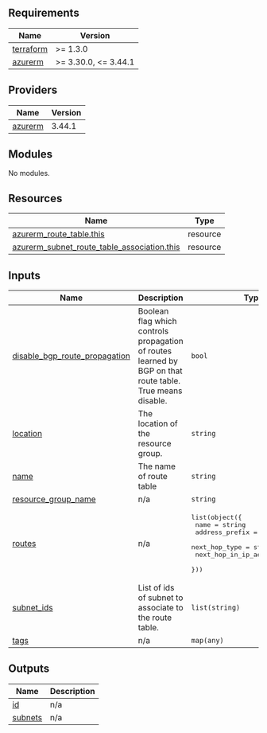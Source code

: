<!-- markdownlint-disable -->
<!-- BEGINNING OF PRE-COMMIT-TERRAFORM DOCS HOOK -->
## Requirements

| Name | Version |
|------|---------|
| <a name="requirement_terraform"></a> [terraform](#requirement\_terraform) | >= 1.3.0 |
| <a name="requirement_azurerm"></a> [azurerm](#requirement\_azurerm) | >= 3.30.0, <= 3.44.1 |

## Providers

| Name | Version |
|------|---------|
| <a name="provider_azurerm"></a> [azurerm](#provider\_azurerm) | 3.44.1 |

## Modules

No modules.

## Resources

| Name | Type |
|------|------|
| [azurerm_route_table.this](https://registry.terraform.io/providers/hashicorp/azurerm/latest/docs/resources/route_table) | resource |
| [azurerm_subnet_route_table_association.this](https://registry.terraform.io/providers/hashicorp/azurerm/latest/docs/resources/subnet_route_table_association) | resource |

## Inputs

| Name | Description | Type | Default | Required |
|------|-------------|------|---------|:--------:|
| <a name="input_disable_bgp_route_propagation"></a> [disable\_bgp\_route\_propagation](#input\_disable\_bgp\_route\_propagation) | Boolean flag which controls propagation of routes learned by BGP on that route table. True means disable. | `bool` | `true` | no |
| <a name="input_location"></a> [location](#input\_location) | The location of the resource group. | `string` | n/a | yes |
| <a name="input_name"></a> [name](#input\_name) | The name of route table | `string` | n/a | yes |
| <a name="input_resource_group_name"></a> [resource\_group\_name](#input\_resource\_group\_name) | n/a | `string` | n/a | yes |
| <a name="input_routes"></a> [routes](#input\_routes) | n/a | <pre>list(object({<br>    name                   = string<br>    address_prefix         = string<br>    next_hop_type          = string<br>    next_hop_in_ip_address = string<br>  }))</pre> | n/a | yes |
| <a name="input_subnet_ids"></a> [subnet\_ids](#input\_subnet\_ids) | List of ids of subnet to associate to the route table. | `list(string)` | n/a | yes |
| <a name="input_tags"></a> [tags](#input\_tags) | n/a | `map(any)` | n/a | yes |

## Outputs

| Name | Description |
|------|-------------|
| <a name="output_id"></a> [id](#output\_id) | n/a |
| <a name="output_subnets"></a> [subnets](#output\_subnets) | n/a |
<!-- END OF PRE-COMMIT-TERRAFORM DOCS HOOK -->
